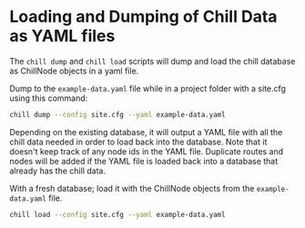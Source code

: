 # Loading and Dumping of Chill Data as YAML files

The `chill dump` and `chill load` scripts will dump and load the chill database as
ChillNode objects in a yaml file.

Dump to the `example-data.yaml` file while in a project folder with
a site.cfg using this command:

```bash
chill dump --config site.cfg --yaml example-data.yaml
```

Depending on the existing database, it will output a YAML file with all the
chill data needed in order to load back into the database. Note that it doesn't
keep track of any node ids in the YAML file. Duplicate routes and nodes will be
added if the YAML file is loaded back into a database that already has the chill
data.

With a fresh database; load it with the ChillNode objects from the
`example-data.yaml` file.

```bash
chill load --config site.cfg --yaml example-data.yaml
```
